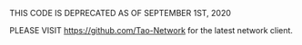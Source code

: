 THIS CODE IS DEPRECATED AS OF SEPTEMBER 1ST, 2020

PLEASE VISIT https://github.com/Tao-Network for the latest network client.
